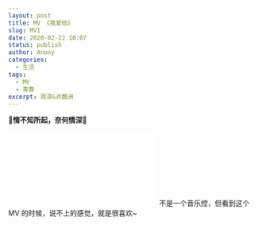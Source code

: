 ```yaml
---
layout: post
title: MV 《我爱他》
slug: MV1
date: 2020-02-22 10:07
status: publish
author: Anony
categories: 
  - 生活
tags: 
  - MV
  - 青春
excerpt: 周深&许魏洲
---
```


**🎈情不知所起，奈何情深🎈**


<iframe data-ratio="0.625" src="//player.bilibili.com/player.html?aid=79414096&cid=135901672&page=1" scrolling="no" border="0" frameborder="no" framespacing="0" allowfullscreen="true"> </iframe>
不是一个音乐控，但看到这个 MV 的时候，说不上的感觉，就是很喜欢~



